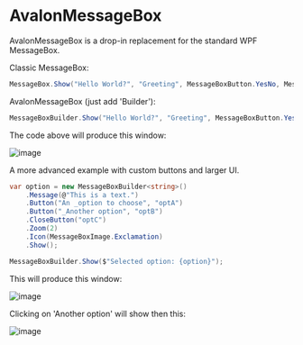 # AvalonMessageBox

AvalonMessageBox is a drop-in replacement for the standard WPF MessageBox.

Classic MessageBox:
```cs
MessageBox.Show("Hello World?", "Greeting", MessageBoxButton.YesNo, MessageBoxImage.Question);
```
AvalonMessageBox (just add 'Builder'):
```cs
MessageBoxBuilder.Show("Hello World?", "Greeting", MessageBoxButton.YesNo, MessageBoxImage.Question);
```
The code above will produce this window:

![image](https://user-images.githubusercontent.com/759715/153726249-8973b1db-5a1e-4d1c-bd4a-38575cd2c8b1.png)

A more advanced example with custom buttons and larger UI.
```cs
var option = new MessageBoxBuilder<string>()
    .Message(@"This is a text.")
    .Button("An _option to choose", "optA")
    .Button("_Another option", "optB")
    .CloseButton("optC")
    .Zoom(2)
    .Icon(MessageBoxImage.Exclamation)
    .Show();

MessageBoxBuilder.Show($"Selected option: {option}");
```
This will produce this window:

![image](https://user-images.githubusercontent.com/759715/153726492-b0b40b7e-3793-48a7-bbb6-000793f82e17.png)

Clicking on 'Another option' will show then this:

![image](https://user-images.githubusercontent.com/759715/153726534-61e91e25-63e2-4a39-a37d-efad5dbe7fd5.png)

